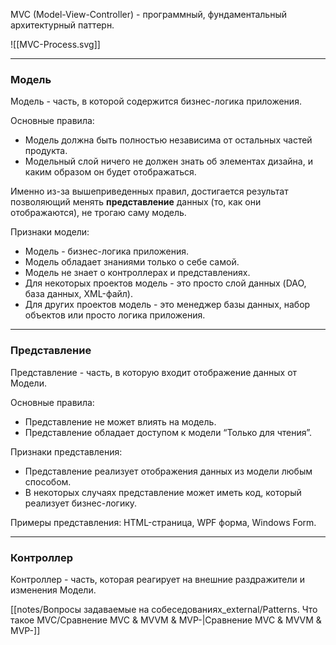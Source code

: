 MVC (Model-View-Controller) - программный, фундаментальный архитектурный паттерн.

  

![[MVC-Process.svg]]

---

### Модель

Модель - часть, в которой содержится бизнес-логика приложения.

Основные правила:

- Модель должна быть полностью независима от остальных частей продукта.
- Модельный слой ничего не должен знать об элементах дизайна, и каким образом он будет отображаться.

Именно из-за вышеприведенных правил, достигается результат позволяющий менять **представление** данных (то, как они отображаются), не трогаю саму модель.

Признаки модели:

- Модель - бизнес-логика приложения.
- Модель обладает знаниями только о себе самой.
- Модель не знает о контроллерах и представлениях.
- Для некоторых проектов модель - это просто слой данных (DAO, база данных, XML-файл).
- Для других проектов модель - это менеджер базы данных, набор объектов или просто логика приложения.

---

### Представление

Представление - часть, в которую входит отображение данных от Модели.

Основные правила:

- Представление не может влиять на модель.
- Представление обладает доступом к модели “Только для чтения”.

Признаки представления:

- Представление реализует отображения данных из модели любым способом.
- В некоторых случаях представление может иметь код, который реализует бизнес-логику.

Примеры представления: HTML-страница, WPF форма, Windows Form.

---

### Контроллер

Контроллер - часть, которая реагирует на внешние раздражители и изменения Модели.

  

[[notes/Вопросы задаваемые на собеседованиях_external/Patterns. Что такое MVC/Сравнение MVC & MVVM & MVP-|Сравнение MVC & MVVM & MVP-]]
